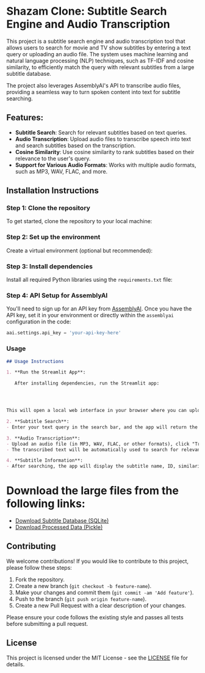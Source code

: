 # Shazam Clone: Subtitle Search Engine and Audio Transcription

This project is a subtitle search engine and audio transcription tool that allows users to search for movie and TV show subtitles by entering a text query or uploading an audio file. The system uses machine learning and natural language processing (NLP) techniques, such as TF-IDF and cosine similarity, to efficiently match the query with relevant subtitles from a large subtitle database.

The project also leverages AssemblyAI's API to transcribe audio files, providing a seamless way to turn spoken content into text for subtitle searching.

## Features:
- **Subtitle Search**: Search for relevant subtitles based on text queries.
- **Audio Transcription**: Upload audio files to transcribe speech into text and search subtitles based on the transcription.
- **Cosine Similarity**: Use cosine similarity to rank subtitles based on their relevance to the user's query.
- **Support for Various Audio Formats**: Works with multiple audio formats, such as MP3, WAV, FLAC, and more.

## Installation Instructions

### Step 1: Clone the repository

To get started, clone the repository to your local machine:


### Step 2: Set up the environment

Create a virtual environment (optional but recommended):



### Step 3: Install dependencies

Install all required Python libraries using the `requirements.txt` file:



### Step 4: API Setup for AssemblyAI

You'll need to sign up for an API key from [AssemblyAI](https://www.assemblyai.com/). Once you have the API key, set it in your environment or directly within the `assemblyai` configuration in the code:

```python
aai.settings.api_key = 'your-api-key-here'
```


### **Usage**

```markdown
## Usage Instructions

1. **Run the Streamlit App**:

   After installing dependencies, run the Streamlit app:




This will open a local web interface in your browser where you can upload audio files or enter text queries to search for subtitles.

2. **Subtitle Search**:
- Enter your text query in the search bar, and the app will return the most relevant subtitles based on cosine similarity.

3. **Audio Transcription**:
- Upload an audio file (in MP3, WAV, FLAC, or other formats), click "Transcribe," and the app will display the transcription of the audio.
- The transcribed text will be automatically used to search for relevant subtitles.

4. **Subtitle Information**:
- After searching, the app will display the subtitle name, ID, similarity score, and a link to view more details on OpenSubtitles.


```


# Download the large files from the following links:
- [Download Subtitle Database (SQLite)](https://drive.google.com/file/d/1GS7KvI1z2-5I-oB_x4ik7nrIRuGIgiUC/view?usp=sharing)
- [Download Processed Data (Pickle)](https://drive.google.com/file/d/1v3f5XiigYZ-WfaIlcKeVQMtnkMEmGsgw/view?usp=sharing)


## Contributing

We welcome contributions! If you would like to contribute to this project, please follow these steps:

1. Fork the repository.
2. Create a new branch (`git checkout -b feature-name`).
3. Make your changes and commit them (`git commit -am 'Add feature'`).
4. Push to the branch (`git push origin feature-name`).
5. Create a new Pull Request with a clear description of your changes.

Please ensure your code follows the existing style and passes all tests before submitting a pull request.

## License

This project is licensed under the MIT License - see the [LICENSE](LICENSE) file for details.


